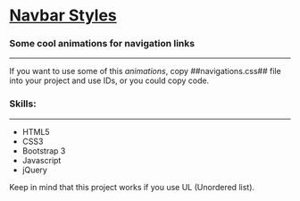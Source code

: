 [Navbar Styles](http://www.navbarstyles.com/)
===

### Some cool animations for navigation links
---------------------------------------------

If you want to use some of this *animations*, copy ##navigations.css## file into your project and use IDs, or you could copy code.

### Skills:
----------
* HTML5
* CSS3
* Bootstrap 3
* Javascript
* jQuery

Keep in mind that this project works if you use UL (Unordered list).
